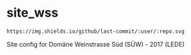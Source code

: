 # site_wss
	https://img.shields.io/github/last-commit/:user/:repo.svg
Site config for Domäne Weinstrasse Süd (SÜW)  - 2017 (LEDE)
